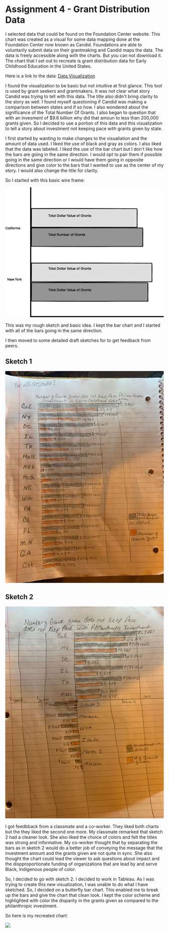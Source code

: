# **Assignment 4 - Grant Distribution Data**

I selected data that could be found on the Foundation Center website. This chart was created as a visual for some data mapping
done at the Foundation Center now known as Candid.  Foundations are able to voluntarily submit data on their grantmaking and Candid maps the data.
The data is freely accessible along with the charts. But you can not download it.  The chart that I set out to recreate is grant distribution
data for Early Childhood Education in the United States.

Here is a link to the data:
[Data Visualization](https://maps.foundationcenter.org/#/charts/?subjects=all&popgroups=all&years=all&location=6252001&excludeLocation=0&geoScale=ADM1&layer=recip&boundingBox=-157.060546875,18.729501999072138,-47.02148437499999,58.12431960569374&gmOrgs=all&recipOrgs=all&tags=all&keywords=&pathwaysOrg=&pathwaysType=&acct=earlychildren&typesOfSupport=all&transactionTypes=all&amtRanges=all&minGrantAmt=0&maxGrantAmt=0&gmTypes=all&minAssetsAmt=0&maxAssetsAmt=0&minGivingAmt=0&maxGivingAmt=0&andOr=0&includeGov=1&custom=all&customArea=all&indicator=&dataSource=oecd&chartType=bars&multiSubject=1&listType=gm&windRoseAnd=undefined&zoom=4)


I found the visualization to be basic but not intuitive at first glance.  This tool is used by grant seekers and grantmakers.
It was not clear what story Candid was trying to tell with this data.  The title also didn't bring clarity to the story as well.
I found myself questioning if Candid was making a comparison between states and if so how. I also wondered about the significance
of the Total Number Of Grants.  I also began to question that with an invesment of $9.6 billion why did that amoun to less than
200,000 grants given.  So I decided to use a portion of this data and this visualization to tell a story about investment not keeping pace with grants given by state.


I first started by wanting to make changes to the visualiation and the amount of data used.  I liked the use of black and gray as colors.  I also liked that the data was labeled. I liked the use of the bar chart but I don't like how the bars are going in the same direction. I would opt to pair them if possible going in the same direction or I would have them going in opposite directions and give color to the bars that I wanted to use as the center of my story. I would also change the title for clarity.

So I started with this basic wire frame:

![Wireframe](https://github.com/tracij924/Johnson-Portfolio/blob/main/Data%20Project%20Assg%204.png)

This was my rough sketch and basic idea. I kept the bar chart and I started with all of the bars going in the same direction.

I then moved to some detailed draft sketches for to get feedback from peers.


## **Sketch 1**
![Sketch1](Sketch1.jpg)


## **Sketch 2**
![Sketch2](Sketch2.jpg)


I got feedbback from a classmate and a co-worker.  They liked both charts but the they liked the second one more.  My classmate remarked that sketch 2 had a cleaner look. She also liked the choice of colors and felt the titles was strong and informative.  My co-worker thought that by separating the bars as in sketch 2 would do a better job of conveying the message that the investment amount and the grants given are not quite in sync.  She also thought the chart could lead the viewer to ask questions about impact and the dispproportionate funding of organizations that are lead by and serve Black, Indigenous people of color.

So, I decided to go with sketch 2.  I decided to work in Tableau.  As I was trying to create this new visualization, I was unable to do what I have sketched. So, I decided on a butterfly bar chart.  This enabled me to break up the bars and give the chart that clean look.  I kept the color scheme and highlighted with color the disparity in the grants given as compared to the philanthropic investment.

So here is my recreated chart:

<div class='tableauPlaceholder' id='viz1605640171186' style='position: relative'><noscript><a href='#'><img alt=' 'src='https:&#47;&#47;public.tableau.com&#47;static&#47;images&#47;Ea&#47;EarlyChildhoodGrantInvestmentver_2&#47;Sheet1&#47;1_rss.png' style='border: none' /></a></noscript><object class='tableauViz'  style='display:none;'><param name='host_url' value='https%3A%2F%2Fpublic.tableau.com%2F' /> <param name='embed_code_version' value='3' /> <param name='site_root' value='' /><param name='name' value='EarlyChildhoodGrantInvestmentver_2&#47;Sheet1' /><param name='tabs' value='no' /><param name='toolbar' value='yes' /><paramname='static_image'value='https:&#47;&#47;public.tableau.com&#47;static&#47;images&#47;Ea&#47;EarlyChildhoodGrantInvestmentver_2&#47;Sheet1&#47;1.png' /> <paramname='animate_transition' value='yes' /><param name='display_static_image' value='yes' /><param name='display_spinner' value='yes' /><param name='display_overlay' value='yes' /><param name='display_count' value='yes' /><param name='language' value='en' /><param name='filter' value='publish=yes' /></object></div><script type='text/javascript'>var divElement = document.getElementById('viz1605640171186');var vizElement=divElement.getElementsByTagName('object')[0];vizElement.style.width='100%';vizElement.style.height=(divElement.offsetWidth*0.75)+'px';varscriptElement=document.createElement('script');scriptElement.src='https://public.tableau.com/javascripts/api/viz_v1.js';vizElement.parentNode.insertBefore(scriptElement, vizElement);</script>
